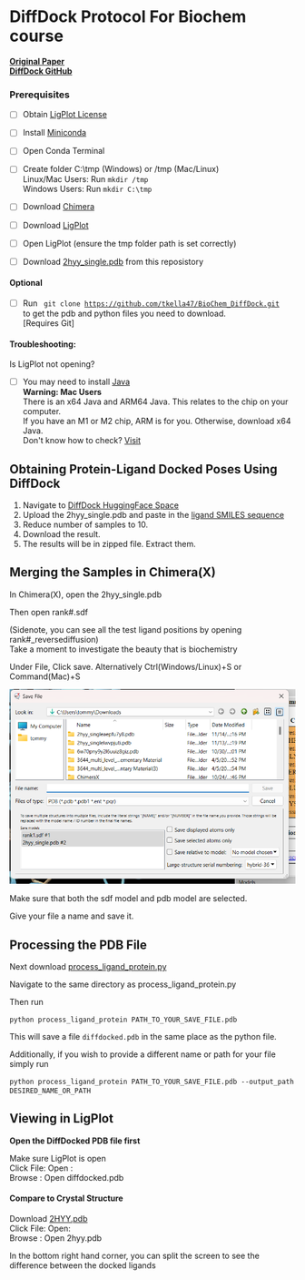 
# DiffDock Protocol For Biochem course 

**[Original Paper](https://arxiv.org/abs/2210.01776)**\
**[DiffDock GitHub](https://github.com/gcorso/DiffDock)**

### Prerequisites

 - [ ] Obtain [LigPlot License](https://www.ebi.ac.uk/thornton-srv/software/LigPlus/applicence.html)
 - [ ] Install [Miniconda](https://docs.conda.io/projects/miniconda/en/latest/) 
 - [ ] Open Conda Terminal 
 - [ ] Create folder C:\tmp (Windows) or /tmp (Mac/Linux)\
	Linux/Mac Users: Run <code>mkdir /tmp </code>\
	Windows Users: Run <code>mkdir C:\tmp </code>
 - [ ] Download [Chimera](https://www.cgl.ucsf.edu/chimerax/download.html)
 - [ ] Download [LigPlot](https://www.ebi.ac.uk/thornton-srv/software/LigPlus/download2.html)

 - [ ] Open LigPlot (ensure the tmp folder path is set correctly)
 - [ ] Download [2hyy_single.pdb](https://github.com/tkella47/BioChem_DiffDock/blob/main/2hyy_single.pdb) from this reposistory
#### Optional
 - [ ] Run <code> git clone https://github.com/tkella47/BioChem_DiffDock.git </code> to get the pdb and python files you need to download.\
	[Requires Git]
#### Troubleshooting:
Is LigPlot not opening?
 - [ ] You may need to install [Java](https://www.java.com/en/download/help/download_options.html) \
       **Warning: Mac Users** \
       There is an x64 Java and ARM64 Java. This relates to the chip on your computer. \
       If you have an M1 or M2 chip, ARM is for you. Otherwise, download x64 Java.\
       Don't know how to check? [Visit](https://stackoverflow.com/a/72906979/20522929)

## Obtaining Protein-Ligand Docked Poses Using DiffDock
1. Navigate to [DiffDock HuggingFace Space](https://huggingface.co/spaces/simonduerr/diffdock)
2. Upload the 2hyy_single.pdb and paste in the [ligand SMILES sequence](https://github.com/tkella47/BioChem_DiffDock/tree/main/ligands)
3. Reduce number of samples to 10.
4. Download the result.
5. The results will be in zipped file. Extract them.


## Merging the Samples in Chimera(X)
In Chimera(X), open the 2hyy_single.pdb

Then open rank#.sdf

(Sidenote, you can see all the test ligand positions by opening rank#_reversediffusion)\
Take a moment to investigate the beauty that is biochemistry

Under File, Click save. Alternatively Ctrl(Windows/Linux)+S or Command(Mac)+S

![Picture of Save Screen](https://github.com/tkella47/BioChem_DiffDock/blob/main/Screenshot%202023-11-14%20145211.png?raw=true)

Make sure that both the sdf model and pdb model are selected.

Give your file a name and save it.

## Processing the PDB File

Next download [process_ligand_protein.py](https://github.com/tkella47/BioChem_DiffDock/blob/main/process_ligand_protein.py)

Navigate to the same directory as process_ligand_protein.py

Then run 
```
python process_ligand_protein PATH_TO_YOUR_SAVE_FILE.pdb
```
This will save a file <code>diffdocked.pdb</code> in the same place as the python file.

Additionally, if you wish to provide a different name or path for your file
simply run

```
python process_ligand_protein PATH_TO_YOUR_SAVE_FILE.pdb --output_path DESIRED_NAME_OR_PATH
```

## Viewing in LigPlot
**Open the DiffDocked PDB file first**

Make sure LigPlot is open \
Click File: Open : \
		Browse : Open diffdocked.pdb


#### Compare to Crystal Structure
Download [2HYY.pdb](https://files.rcsb.org/download/2HYY.pdb)\
Click File: Open: \
		Browse : Open 2hyy.pdb

In the bottom right hand corner, you can split the screen to see the difference between the docked ligands



 

